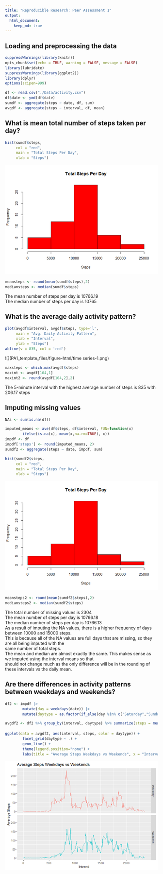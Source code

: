 ```yaml
---
title: "Reproducible Research: Peer Assessment 1"
output: 
  html_document:
    keep_md: true
---
```



## Loading and preprocessing the data

```r
suppressWarnings(library(knitr))
opts_chunk$set(echo = TRUE, warning = FALSE, message = FALSE)
library(lubridate)
suppressWarnings(library(ggplot2))
library(dplyr)
options(scipen=999)
```

```r
df <- read.csv("./Data/activity.csv")
df$date <- ymd(df$date)
sumdf <- aggregate(steps ~ date, df, sum)
avgdf <- aggregate(steps ~ interval, df, mean)
```

## What is mean total number of steps taken per day?

```r
hist(sumdf$steps,
     col = "red",
     main = "Total Steps Per Day",
     xlab = "Steps")
```

![](PA1_template_files/figure-html/hist-1.png)<!-- -->

```r
meansteps <- round(mean(sumdf$steps),2)
mediansteps <- median(sumdf$steps)
```
The mean number of steps per day is 10766.19  
The median number of steps per day is 10765

## What is the average daily activity pattern?

```r
plot(avgdf$interval, avgdf$steps, type='l',
     main = "Avg. Daily Activity Pattern",
     xlab = "Interval",
     ylab = "Steps")
abline(v = 835, col = 'red')
```

![](PA1_template_files/figure-html/time series-1.png)<!-- -->

```r
maxsteps <- which.max(avgdf$steps)
maxint <- avgdf[104,1]
maxint2 <- round(avgdf[104,2],2)
```
The 5-minute interval with the highest average number of steps is 835 with 206.17 steps

## Imputing missing values

```r
NAs <- sum(is.na(df))
```

```r
imputed_means <- ave(df$steps, df$interval, FUN=function(x) 
        ifelse(is.na(x), mean(x,na.rm=TRUE), x))
impdf <- df
impdf['steps'] <- round(imputed_means, 2)
sumdf2 <- aggregate(steps ~ date, impdf, sum)
```

```r
hist(sumdf2$steps,
     col = "red",
     main = "Total Steps Per Day",
     xlab = "Steps")
```

![](PA1_template_files/figure-html/hist2-1.png)<!-- -->

```r
meansteps2 <- round(mean(sumdf2$steps),2)
mediansteps2 <- median(sumdf2$steps)
```
The total number of missing values is 2304  
The mean number of steps per day is 10766.18  
The median number of steps per day is 10766.13  
As a result of imputing the NA values, there is a higher frequency of days between 10000 and 15000 steps.  
This is because all of the NA values are full days that are missing, so they are all being imputed with the  
same number of total steps.  
The mean and median are almost exactly the same.  This makes sense as we imputed using the interval means so that  
should not change much as the only difference will be in the rounding of these intervals vs the daily mean.

## Are there differences in activity patterns between weekdays and weekends?

```r
df2 <- impdf |>
        mutate(day = weekdays(date)) |>
        mutate(daytype = as.factor(if_else(day %in% c("Saturday","Sunday"), "Weekend", "Weekday")))
```

```r
avgdf2 <- df2 %>% group_by(interval, daytype) %>% summarize(steps = mean(steps, na.rm=TRUE))

ggplot(data = avgdf2, aes(interval, steps, color = daytype)) +
        facet_grid(daytype ~ .) +
        geom_line() +
        theme(legend.position="none") +
        labs(title = "Average Steps Weekdays vs Weekends", x = "Interval", y ="Average Steps")
```

![](PA1_template_files/figure-html/plot-1.png)<!-- -->









